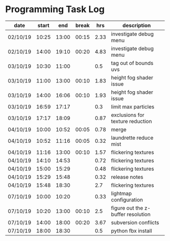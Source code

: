 # Programming Task Log

date     | start | end   | break | hrs  | description
---------|-------|-------|-------|------|-----------------------------------
02/10/19 | 10:25 | 13:00 | 00:15 | 2.33 | investigate debug menu
02/10/19 | 14:00 | 19:10 | 00:20 | 4.83 | investigate debug menu
03/10/19 | 10:30 | 11:00 |       | 0.5  | tag out of bounds uvs
03/10/19 | 11:00 | 13:00 | 00:10 | 1.83 | height fog shader issue
03/10/19 | 14:00 | 16:06 | 00:10 | 1.93 | height fog shader issue
03/10/19 | 16:59 | 17:17 |       | 0.3  | limit max particles
03/10/19 | 17:17 | 18:09 |       | 0.87 | exclusions for texture reduction
04/10/19 | 10:00 | 10:52 | 00:05 | 0.78 | merge
04/10/19 | 10:52 | 11:16 | 00:05 | 0.32 | laundrette reduce mist
04/10/19 | 11:16 | 13:00 | 00:10 | 1.57 | flickering textures
04/10/19 | 14:10 | 14:53 |       | 0.72 | flickering textures
04/10/19 | 15:00 | 15:29 |       | 0.48 | flickering textures
04/10/19 | 15:29 | 15:48 |       | 0.32 | release notes
04/10/19 | 15:48 | 18:30 |       | 2.7  | flickering textures
07/10/19 | 10:00 | 10:20 |       | 0.33 | lightmap configuration
07/10/19 | 10:20 | 13:00 | 00:10 | 2.5  | figure out the z-buffer resolution
07/10/19 | 14:00 | 18:00 | 00:20 | 3.67 | subversion conflicts
07/10/19 | 18:00 | 18:30 |       | 0.5  | python fbx install
